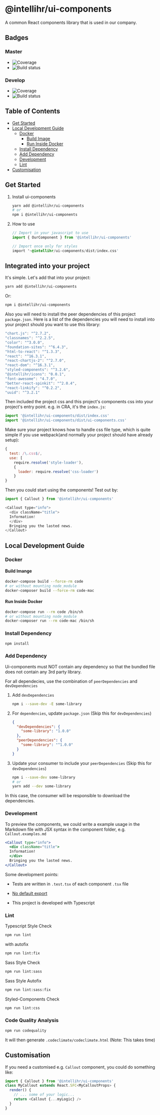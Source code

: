 # @intellihr/ui-components

A common React components library that is used in our company.

## Badges

### Master

* ![Coverage](https://gitlab.com/intellihr/ui-components/badges/master/coverage.svg)
* ![Build status](https://gitlab.com/intellihr/ui-components/badges/master/build.svg)

### Develop

* ![Coverage](https://gitlab.com/intellihr/ui-components/badges/develop/coverage.svg)
* ![Build status](https://gitlab.com/intellihr/ui-components/badges/develop/build.svg)

## Table of Contents

* [Get Started](#get-started)
* [Local Development Guide](#local-development-guide)
    * [Docker](#docker)
        * [Build Image](#build-image)
        * [Run Inside Docker](#run-inside-docker)
    * [Install Dependency](#install-dependency)
    * [Add Dependency](#add-dependency)
    * [Development](#development)
    * [Lint](#lint)
* [Customisation](#customisation)

## Get Started

1. Install ui-components

    ```bash
    yarn add @intellihr/ui-components
    # or
    npm i @intellihr/ui-components
    ```

2. How to use

    ```javascript
    // Import in your javascript to use
    import { OurComponent } from '@intellihr/ui-components'
    ```

    ```sass
    // Import once only for styles
    import '~@intellihr/ui-components/dist/index.css'
    ```

## Integrated into your project

It's simple. Let's add that into your project:

```bash
yarn add @intellihr/ui-components
```

Or:

```bash
npm i @intellihr/ui-components
```

Also you will need to install the peer dependencies of this project `package.json`. Here is a list of the dependencies you will need to install into your project should you want to use this library:
```javascript
"chart.js": "^2.7.2",
"classnames": "^2.2.5",
"color": "^3.0.0",
"foundation-sites": "^6.4.3",
"html-to-react": "^1.3.3",
"react": "^16.3.1",
"react-chartjs-2": "^2.7.0",
"react-dom": "^16.3.1",
"styled-components": "^3.2.6",
"@intellihr/icons": "0.0.1",
"font-awesome": "4.7.0",
"better-react-spinkit": "^2.0.4",
"react-linkify": "^0.2.2",
"uuid": "^3.2.1"
```

Then included the project css and this project's components css into your project's entry point. e.g. in CRA, it's the `index.js`:

```javascript
import '@intellihr/ui-components/dist/index.css'
import '@intellihr/ui-components/dist/ui-components.css'
``` 

Make sure your project knows how to handle css file type, which is quite simple if you use webpack(and normally your project should have already setup):

```javascript
{
  test: /\.css$/,
  use: [
    require.resolve('style-loader'),
    {
      loader: require.resolve('css-loader')
    }
}

```

Then you could start using the components! Test out by:

```javascript
import { Callout } from '@intellihr/ui-components'

<Callout type="info">
  <div className="title">
  Information!
  </div>
  Bringing you the lasted news.
</Callout>
```

## Local Development Guide

### Docker

#### Build Imange

```bash
docker-compose build --force-rm code
# or without mounting node_module
docker-composer build --force-rm code-mac
```

#### Run Inside Docker

```bash
docker-compose run --rm code /bin/sh
# or without mounting node_module
docker-composer run --rm code-mac /bin/sh
```

### Install Dependency

```bash
npm install
```

### Add Dependency

Ui-components must NOT contain any dependency so that
the bundled file does not contain any 3rd party library.

For all dependecies, use the combination of
`peerDependencies` and `devDependencies`

1. Add `devDependencies`

    ```bash
    npm i --save-dev -E some-library
    ```

2. For `dependencies`, update `package.json` (Skip this for `devDependencies`)

    ```json
    {
      "devDependencies": {
        "some-library": "1.0.0"
      },
      "peerDependencies": {
        "some-library": "^1.0.0"
      }
    }
    ```

3. Update your consumer to include your `peerDependencies` (Skip this for `devDependencies`)

    ```bash
    npm i --save-dev some-library
    # or
    yarn add --dev some-library
    ```

In this case, the consumer will be responsible to download
the dependencies.

### Development

To preview the components,
we could write a example usage in the Markdown file
with JSX syntax in the component folder, e.g. `Callout.examples.md`

```jsx
<Callout type="info">
  <div className="title">
  Information!
  </div>
  Bringing you the lasted news.
</Callout>
```

Some development points:

* Tests are written in `.test.tsx` of each component `.tsx` file

* [No default export](https://palantir.github.io/tslint/rules/no-default-export/)

* This project is developed with Typescript

### Lint

Typescript Style Check

```bash
npm run lint
```

with autofix

```bash
npm run lint:fix
```

Sass Style Check

```bash
npm run lint:sass
```

Sass Style Autofix

```bash
npm run lint:sass:fix
```

Styled-Components Check

```bash
npm run lint:css
```

### Code Quality Analysis

```bash
npm run codequality
```

It will then generate `.codeclimate/codeclimate.html`
(Note: This takes time)

## Customisation

If you need a customised e.g. `Callout` component, you could do something like:

```javascript
import { Callout } from '@intellihr/ui-components'
class MyCallout extends React.SFC<MyCalloutProps> {
  render() {
    // ... some of your logic...
    return <Callout {...myLogic} />
  }
}
```
